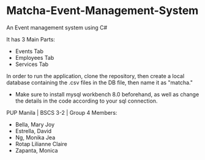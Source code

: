 # Matcha-Event-Management-System
An Event management system using C#

It has 3 Main Parts:
  - Events Tab
  - Employees Tab
  - Services Tab

In order to run the application, clone the repository, then create a local database containing the .csv files in the DB file, then name it as "matcha."
- Make sure to install mysql workbench 8.0 beforehand, as well as change the details in the code according to your sql connection.

PUP Manila | BSCS 3-2 | Group 4 Members:
  - Bella, Mary Joy
  - Estrella, David
  - Ng, Monika Jea
  - Rotap Lilianne Claire
  - Zapanta, Monica


